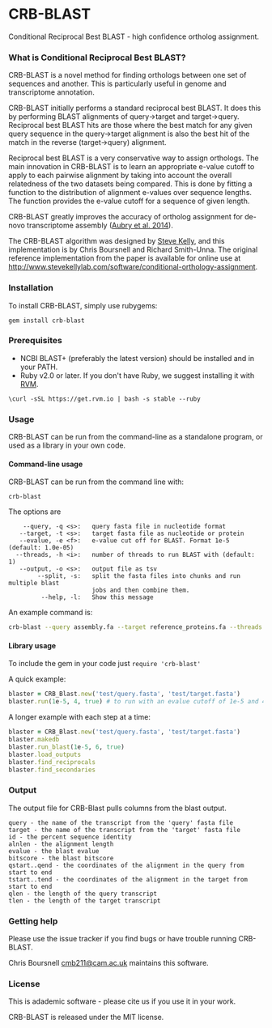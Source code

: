 CRB-BLAST
=========

Conditional Reciprocal Best BLAST - high confidence ortholog assignment.

### What is Conditional Reciprocal Best BLAST?

CRB-BLAST is a novel method for finding orthologs between one set of sequences and another. This is particularly useful in genome and transcriptome annotation.

CRB-BLAST initially performs a standard reciprocal best BLAST. It does this by performing BLAST alignments of query->target and target->query. Reciprocal best BLAST hits are those where the best match for any given query sequence in the query->target alignment is also the best hit of the match in the reverse (target->query) alignment.

Reciprocal best BLAST is a very conservative way to assign orthologs. The main innovation in CRB-BLAST is to learn an appropriate e-value cutoff to apply to each pairwise alignment by taking into account the overall relatedness of the two datasets being compared. This is done by fitting a function to the distribution of alignment e-values over sequence lengths. The function provides the e-value cutoff for a sequence of given length.

CRB-BLAST greatly improves the accuracy of ortholog assignment for de-novo transcriptome assembly ([Aubry et al. 2014](http://www.plosgenetics.org/article/info%3Adoi%2F10.1371%2Fjournal.pgen.1004365)).

The CRB-BLAST algorithm was designed by [Steve Kelly](http://www.stevekellylab.com), and this implementation is by Chris Boursnell and Richard Smith-Unna. The original reference implementation from the paper is available for online use at http://www.stevekellylab.com/software/conditional-orthology-assignment.

### Installation

To install CRB-BLAST, simply use rubygems:

`gem install crb-blast`

### Prerequisites

 - NCBI BLAST+ (preferably the latest version) should be installed and in your PATH.
 - Ruby v2.0 or later. If you don't have Ruby, we suggest installing it with [RVM](http://rvm.io).

`\curl -sSL https://get.rvm.io | bash -s stable --ruby`


### Usage

CRB-BLAST can be run from the command-line as a standalone program, or used as a library in your own code.

#### Command-line usage

CRB-BLAST can be run from the command line with:

```
crb-blast
```

The options are

```
    --query, -q <s>:   query fasta file in nucleotide format
   --target, -t <s>:   target fasta file as nucleotide or protein
   --evalue, -e <f>:   e-value cut off for BLAST. Format 1e-5 (default: 1.0e-05)
  --threads, -h <i>:   number of threads to run BLAST with (default: 1)
   --output, -o <s>:   output file as tsv
        --split, -s:   split the fasta files into chunks and run multiple blast
                       jobs and then combine them.
         --help, -l:   Show this message
```

An example command is:

```bash
crb-blast --query assembly.fa --target reference_proteins.fa --threads 8 --output annotation.tsv
```

#### Library usage

To include the gem in your code just `require 'crb-blast'`

A quick example:

```ruby
blaster = CRB_Blast.new('test/query.fasta', 'test/target.fasta')
blaster.run(1e-5, 4, true) # to run with an evalue cutoff of 1e-5 and 4 threads
```

A longer example with each step at a time:

```ruby
blaster = CRB_Blast.new('test/query.fasta', 'test/target.fasta')
blaster.makedb
blaster.run_blast(1e-5, 6, true)
blaster.load_outputs
blaster.find_reciprocals
blaster.find_secondaries
```

### Output

The output file for CRB-Blast pulls columns from the blast output.

```
query - the name of the transcript from the 'query' fasta file
target - the name of the transcript from the 'target' fasta file
id - the percent sequence identity
alnlen - the alignment length
evalue - the blast evalue
bitscore - the blast bitscore
qstart..qend - the coordinates of the alignment in the query from start to end
tstart..tend - the coordinates of the alignment in the target from start to end 
qlen - the length of the query transcript
tlen - the length of the target transcript
```

### Getting help

Please use the issue tracker if you find bugs or have trouble running CRB-BLAST.

Chris Boursnell <cmb211@cam.ac.uk> maintains this software.

### License

This is adademic software - please cite us if you use it in your work.

CRB-BLAST is released under the MIT license.
